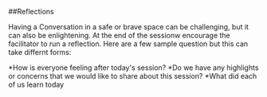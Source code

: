##Reflections

Having a Conversation in a safe or brave space can be challenging, but it can also be enlightening.  At the end of the sessionw encourage the facilitator to run a reflection. Here are a few sample question but this can take differnt forms:

*How is everyone feeling after today's session?
*Do we have any highlights or concerns that we would like to share about this session?
*What did each of us learn today
